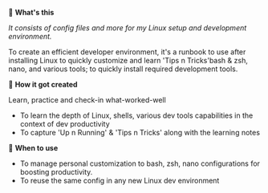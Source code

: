 :thinking: **What's this**

_It consists of config files and more for my Linux setup and development environment._

To create an efficient developer environment, it's a runbook to use after installing Linux to quickly customize and learn 'Tips n Tricks'bash & zsh, nano, and various tools; to quickly install required development tools.

:clap: **How it got created**

Learn, practice and check-in what-worked-well
* To learn the depth of Linux, shells, various dev tools capabilities in the context of dev productivity
* To capture 'Up n Running' & 'Tips n Tricks' along with the learning notes 

:rocket: **When to use**
* To manage personal customization to bash, zsh, nano configurations for boosting productivity. 
* To reuse the same config in any new Linux dev environment
